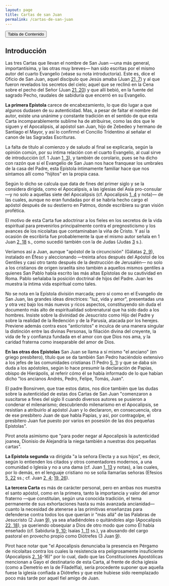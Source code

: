 ```yaml
---
layout: page
title: Cartas de san Juan
permalink: /cartas-de-san-juan
---
```


<input type="button" popovertarget="toc" value="Tabla de Contenido">

<div id="toc" markdown="1" popover>

- Tabla de contenido
{:toc}
</div>

## Introducción

Las tres Cartas que llevan el nombre de San Juan —una más general, importantísima, y las otras muy breves— han sido escritas por el mismo autor del cuarto Evangelio (véase su nota introductoria). Este es, dice el Oficio de San Juan, aquel discípulo que Jesús amaba (Juan [21, 7](juan#c21-v7)) y al que fueron revelados los secretos del cielo; aquel que se reclinó en la Cena sobre el pecho del Señor (Juan [21, 20](juan#c21-v20)) y que allí bebió, en la fuente del sagrado Pecho, raudales de sabiduría que encerró en su Evangelio.

**La primera Epístola** carece de encabezamiento, lo que dio lugar a que algunos dudasen de su autenticidad. Mas, a pesar de faltar el nombre del autor, existe una unánime y constante tradición en el sentido de que esta Carta incomparablemente sublime ha de atribuirse, como las dos que le siguen y el Apocalipsis, al apóstol san Juan, hijo de Zebedeo y hermano de Santiago el Mayor, y así lo confirmó el Concilio Tridentino al señalar el canon de las Sagradas Escrituras.

La falta de título al comienzo y de saludo al final se explicaría, según la opinión común, por su íntima relación con el cuarto Evangelio, al cual sirve de introducción (cf. 1 Juan [1, 3](1-juan#c1-v3)), y también de corolario, pues se ha dicho con razón que si el Evangelio de San Juan nos hace franquear los umbrales de la casa del Padre, esta Epístola íntimamente familiar hace que nos sintamos allí como "hijitos" en la propia casa.

Según lo dicho se calcula que data de fines del primer siglo y se la considera dirigida, como el Apocalipsis, a las iglesias del Asia pro-consular —y no solo a aquellas siete del Apocalipsis (cf. Apocalipsis [1, 4](apocalipsis#c1-v4) y nota)— de las cuales, aunque no eran fundadas por él se habría hecho cargo el apóstol después de su destierro en Patmos, donde escribiera su gran visión profética.

El motivo de esta Carta fue adoctrinar a los fieles en los secretos de la vida espiritual para prevenirlos principalmente contra el pregnosticismo y los avances de los nicolaítas que contaminaban la viña de Cristo. Y así la ocasión de escribirla fue probablemente la que el mismo autor señala en 1 Juan [2, 18](1-juan#c2-v18) s., como sucedió también con la de Judas (Judas [3](judas#v3) s.).

Veríamos así a Juan, aunque "apóstol de la circuncisión" (Gálatas [2, 9](galatas#c2-v9)), instalado en Éfeso y aleccionando —treinta años después del Apóstol de los Gentiles y casi otro tanto después de la destrucción de Jerusalén— no solo a los cristianos de origen israelita sino también a aquellos mismos gentiles a quienes San Pablo había escrito las más altas Epístolas de su cautividad en Roma. Pablo señalaba la posición doctrinal de hijos del Padre. Juan les muestra la íntima vida espiritual como tales.

No se nota en la Epístola división marcada; pero sí como en el Evangelio de San Juan, las grandes ideas directrices: "luz, vida y amor", presentadas una y otra vez bajo los más nuevos y ricos aspectos, constituyendo sin duda el documento más alto de espiritualidad sobrenatural que ha sido dado a los hombres. Insiste sobre la divinidad de Jesucristo como Hijo del Padre y sobre la realidad de la Redención y de la Parusía, atacada por los herejes. Previene además contra esos "anticristos" e inculca de una manera singular la distinción entre las divinas Personas, la filiación divina del creyente, la vida de fe y confianza fundada en el amor con que Dios nos ama, y la caridad fraterna como inseparable del amor de Dios.

**En las otras dos Epístolas** San Juan se llama a sí mismo "el anciano" (en griego presbítero), título que se da también San Pedro haciéndolo extensivo a los jefes de las comunidades cristianas (1 Pedro [5, 1](1-pedro#c5-v1)) y que se daba sin duda a los apóstoles, según lo hace presumir la declaración de Papías, obispo de Hierápolis, al referir cómo él se había informado de lo que habían dicho "los ancianos Andrés, Pedro, Felipe, Tomás, Juan".

El padre Bonsirven, que trae estos datos, nos dice también que las dudas sobre la autenticidad de estas dos Cartas de San Juan "comenzaron a suscitarse a fines del siglo II cuando diversos autores se pusieron a condenar el milenarismo; descubriendo milenarismo en el Apocalipsis, se resistían a atribuirlo al apóstol Juan y lo declararon, en consecuencia, obra de ese presbítero Juan de que habla Papías, y así, por contragolpe, el presbítero Juan fue puesto por varios en posesión de las dos pequeñas Epístolas".

Pirot anota asimismo que "para poder negar al Apocalipsis la autenticidad joanea, Dionisio de Alejandría la niega también a nuestras dos pequeñas cartas".

**La Epístola segunda** va dirigida "a la señora Electa y a sus hijos", es decir, según lo entienden los citados y otros comentadores modernos, a una comunidad o Iglesia y no a una dama (cf. Juan [1, 13](juan#c1-v13) y notas), a las cuales, por lo demás, en el lenguaje cristiano no se solía llamarlas señoras (Efesios [5, 22](efesios#c5-v22) ss.; cf. Juan [2, 4](juan#c2-v4); [19, 26](juan#c19-v26)).

**La tercera Carta** es más de carácter personal, pero en ambas nos muestra el santo apóstol, como en la primera, tanto la importancia y valor del amor fraterno —que constituían, según una conocida tradición, el tema permanente de sus exhortaciones hasta su más avanzada ancianidad— cuanto la necesidad de atenerse a las primitivas enseñanzas para defenderse contra todos los que querían ir "más allá" de las Palabras de Jesucristo (2 Juan [9](2-juan#v9)), ya sea añadiéndoles o quitándoles algo (Apocalipsis [22, 18](apocalipsis#c22-v18)), ya queriendo obsequiar a Dios de otro modo que como Él había enseñado (cf. Sabiduría [9, 10](sabiduria#c9-v10); Isaías [1, 11](isaias#c1-v11) ss.), ya abusando del cargo pastoral en provecho propio como Diótrefes (3 Juan [9](3-juan#v9)).

Pirot hace notar que "el Apocalipsis denunciaba la presencia en Pérgamo de nicolaítas contra los cuales la resistencia era peligrosamente insuficiente (Apocalipsis [2, 14](apocalipsis#c2-v14)-16)" por lo cual, dado que las Constituciones Apostólicas mencionan a Gayo el destinatario de esta Carta, al frente de dicha iglesia (como a Demetrio en la de Filadelfia), sería procedente suponer que aquella fuese la iglesia confiada a Diótrefes y que este hubiese sido reemplazado poco más tarde por aquel fiel amigo de Juan.